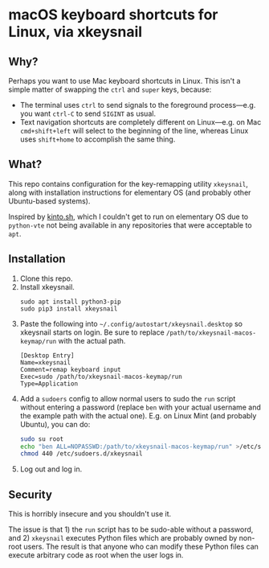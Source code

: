 # macOS keyboard shortcuts for Linux, via xkeysnail

## Why?

Perhaps you want to use Mac keyboard shortcuts in Linux. This isn't a simple matter of swapping the `ctrl` and `super` keys, because:

- The terminal uses `ctrl` to send signals to the foreground process—e.g. you want `ctrl-C` to send `SIGINT` as usual.
- Text navigation shortcuts are completely different on Linux—e.g. on Mac `cmd+shift+left` will select to the beginning of the line, whereas Linux uses `shift+home` to accomplish the same thing.

## What?

This repo contains configuration for the key-remapping utility `xkeysnail`, along with installation instructions for elementary OS (and probably other Ubuntu-based systems).

Inspired by [kinto.sh](https://kinto.sh), which I couldn't get to run on elementary OS due to `python-vte` not being available in any repositories that were acceptable to `apt`.

## Installation

1. Clone this repo.
2. Install xkeysnail.
   ```
   sudo apt install python3-pip
   sudo pip3 install xkeysnail
   ```
3. Paste the following into `~/.config/autostart/xkeysnail.desktop` so xkeysnail starts on login. Be sure to replace `/path/to/xkeysnail-macos-keymap/run` with the actual path.
   ```
   [Desktop Entry]
   Name=xkeysnail
   Comment=remap keyboard input
   Exec=sudo /path/to/xkeysnail-macos-keymap/run
   Type=Application
   ```
4. Add a `sudoers` config to allow normal users to sudo the `run` script without entering a password (replace `ben` with your actual username and the example path with the actual one). E.g. on Linux Mint (and probably Ubuntu), you can do:
   ```sh
   sudo su root
   echo "ben ALL=NOPASSWD:/path/to/xkeysnail-macos-keymap/run" >/etc/sudoers.d/xkeysnail
   chmod 440 /etc/sudoers.d/xkeysnail
   ```
5. Log out and log in.

## Security

This is horribly insecure and you shouldn't use it.

The issue is that 1) the `run` script has to be sudo-able without
a password, and 2) `xkeysnail` executes Python files which are probably owned by non-root users. The result is that anyone who can modify these Python files can
execute arbitrary code as root when the user logs in.

